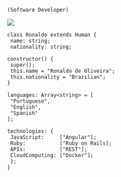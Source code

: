     (Software Developer)

   <img src="https://media.tenor.com/images/37e8e3a6a89828098097de4ff0f73fbb/tenor.gif" />


    class Ronaldo extends Human {
     name: string;
     nationality: string;
  
    constructor() {
     super();
     this.name = "Ronaldo de Oliveira";
     this.nationality = "Brazilian";
    }
  
    languages: Array<string> = [
     "Portuguese",
     "English",
     "Spanish"
    ];
  
    technologies: {
     JavaScript:     ["Angular"];
     Ruby:           ["Ruby on Rails];
     APIs:           ["REST"];
     CloudComputing: ["Docker"];
     };
    }
